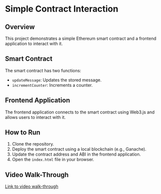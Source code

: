 # Simple Contract Interaction

## Overview

This project demonstrates a simple Ethereum smart contract and a frontend application to interact with it.

## Smart Contract

The smart contract has two functions:
- `updateMessage`: Updates the stored message.
- `incrementCounter`: Increments a counter.

## Frontend Application

The frontend application connects to the smart contract using Web3.js and allows users to interact with it.

## How to Run

1. Clone the repository.
2. Deploy the smart contract using a local blockchain (e.g., Ganache).
3. Update the contract address and ABI in the frontend application.
4. Open the `index.html` file in your browser.

## Video Walk-Through

[Link to video walk-through](#)
